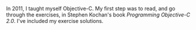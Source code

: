 In 2011, I taught myself Objective-C.  My first step was to read, and go through
the exercises, in Stephen Kochan's book *Programming Objective-C 2.0*.  I've
included my exercise solutions.
